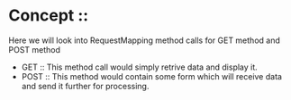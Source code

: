 # Concept ::

Here we will look into RequestMapping method calls for GET method and POST method
- GET :: This method call would simply retrive data and display it.
- POST :: This method would contain some form which will receive data and send it further for processing.
